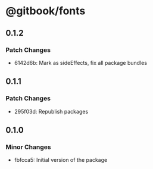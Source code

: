 # @gitbook/fonts

## 0.1.2

### Patch Changes

- 6142d6b: Mark as sideEffects, fix all package bundles

## 0.1.1

### Patch Changes

- 295f03d: Republish packages

## 0.1.0

### Minor Changes

- fbfcca5: Initial version of the package
